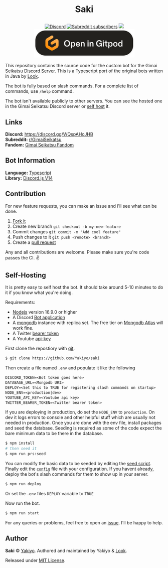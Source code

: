 # <p align="center">Saki</p>

<div align="center"><a href="https://discord.gg/WQspAHcJHB"><img alt="Discord" src="https://img.shields.io/discord/803177741943439360?color=blue&label=Discord&logo=discord&logoColor=white&style=plastic"></a> <a href="https://www.reddit.com/r/GimaiSeikatsu/"><img alt="Subreddit subscribers" src="https://img.shields.io/reddit/subreddit-subscribers/GimaiSeikatsu?color=orange&label=r%2FGimaiSeikatsu&logo=reddit&logoColor=orange&style=plastic"></a> <a href="./.github/workflows/ci.yml"><img src="https://github.com/Yakiyo/saki/actions/workflows/ci.yml/badge.svg"></a></div>
<div align="center">
<a href="https://gitpod.io/from-referrer/"><img src="https://raw.githubusercontent.com/Yakiyo/Yume-Bot/master/src/assets/logos/gitpod.svg" alt="Open on gitpod https://gitpod.io/from-referrer/"></a>
</div>

This repository contains the source code for the custom bot for the Gimai Seikatsu [Discord Server](https://discord.gg/WQspAHcJHB). This is a Typescript port of the original bots written in Java by [Look](https://github.com/Muril-o).

The bot is fully based on slash commands. For a complete list of commands, use `/help` command.

The bot isn't available publicly to other servers. You can see the hosted one in the Gimai Seikatsu Discord server or [self host](#self-hosting) it.

## Links
**Discord:** https://discord.gg/WQspAHcJHB \
**Subreddit:** [r/GimaiSeikatsu](https://reddit.com/r/GimaiSeikatsu) \
**Fandom:** [Gimai Seikatsu Fandom](https://gimai-seikatsu.fandom.com/wiki/Gimai_Seikatsu_Wiki)

## Bot Information
**Language:** [Typescript](https://www.typescriptlang.org/) \
**Library:** [Discord.js V14](https://discord.js.org)

## Contribution 

For new feature requests, you can make an issue and i'll see what can be done.

1) [Fork it](https://github.com/Yakiyo/saki/fork)
2) Create new branch `git checkout -b my-new-feature`
3) Commit changes `git commit -m "Add cool feature"`
3) Push changes to it `git push <remote> <branch>`
4) Create a [pull request](https://docs.github.com/en/pull-requests/collaborating-with-pull-requests/proposing-changes-to-your-work-with-pull-requests/about-pull-requests)

Any and all contributions are welcome. Please make sure you're code passes the CI. ✌

## Self-Hosting
It is pretty easy to self host the bot. It should take around 5-10 minutes to do it if you know what you're doing.

Requirements:

- [Nodejs](https://nodejs.org) version 16.9.0 or higher
- A Discord [Bot application](https://discordjs.guide/preparations/setting-up-a-bot-application.html)
- A [mongodb](https://www.mongodb.com/) instance with replica set. The free tier on [Mongodb Atlas](https://www.mongodb.com/atlas) will work fine.
- A Twitter [bearer token](https://developer.twitter.com/en/docs/authentication/oauth-2-0/bearer-tokens)
- A Youtube [api-key](https://developers.google.com/youtube/registering_an_application)

First clone the repostiory with [git](https://git-scm.com/).
```bash
$ git clone https://github.com/Yakiyo/saki
```
Then create a file named `.env` and populate it like the following
```env
DISCORD_TOKEN=<Bot token goes here>
DATABASE_URL=<Mongodb URI>
DEPLOY=<Set this to TRUE for registering slash commands on startup>
NODE_ENV=<production|dev>
YOUTUBE_API_KEY=<Youtube api key>
TWITTER_BEARER_TOKEN=<Twitter bearer token>
```
If you are deploying in production, do set the `NODE_ENV` to `production`. On dev it logs errors to console and other helpful stuff which are usually not needed in production. Once you are done with the env file, install packages and seed the database. Seeding is required as some of the code expect the bare minimum data to be there in the database.
```bash
$ npm install
# then seed it
$ npm run prs:seed
```
You can modify the basic data to be seeded by editing the [seed script](./scripts/seed.ts).
Finally edit the [`config`](./config.json) file with your configuration. 
If you havent already, deploy the bot's slash commands for them to show up in your server.
```bash
$ npm run deploy
```
Or set the `.env` files `DEPLOY` variable to `TRUE`

Now run the bot.
```bash
$ npm run start
```
For any queries or problems, feel free to open an [issue](https://github.com/Yakiyo/saki/issues/new/choose). I'll be happy to help.
## Author
**Saki** © [Yakiyo](https://github.com/Yakiyo). Authored and maintained by Yakiyo & [Look](https://github.com/Muril-o).

Released under [MIT License](https://opensource.org/licenses/MIT).
